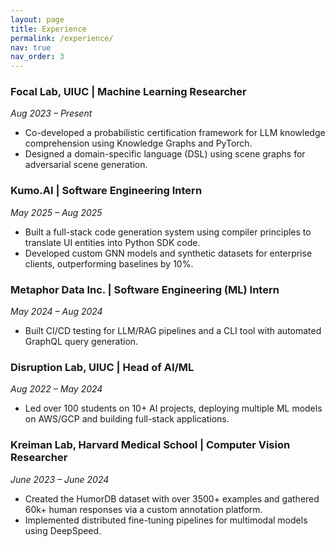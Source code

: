 ```yaml
---
layout: page
title: Experience
permalink: /experience/
nav: true
nav_order: 3
---
```


### Focal Lab, UIUC | Machine Learning Researcher
*Aug 2023 – Present*
* Co-developed a probabilistic certification framework for LLM knowledge comprehension using Knowledge Graphs and PyTorch.
* Designed a domain-specific language (DSL) using scene graphs for adversarial scene generation.

### Kumo.AI | Software Engineering Intern
*May 2025 – Aug 2025*
* Built a full-stack code generation system using compiler principles to translate UI entities into Python SDK code.
* Developed custom GNN models and synthetic datasets for enterprise clients, outperforming baselines by 10%.

### Metaphor Data Inc. | Software Engineering (ML) Intern
*May 2024 – Aug 2024*
* Built CI/CD testing for LLM/RAG pipelines and a CLI tool with automated GraphQL query generation.

### Disruption Lab, UIUC | Head of AI/ML
*Aug 2022 – May 2024*
* Led over 100 students on 10+ AI projects, deploying multiple ML models on AWS/GCP and building full-stack applications.

### Kreiman Lab, Harvard Medical School | Computer Vision Researcher
*June 2023 – June 2024*
* Created the HumorDB dataset with over 3500+ examples and gathered 60k+ human responses via a custom annotation platform.
* Implemented distributed fine-tuning pipelines for multimodal models using DeepSpeed.